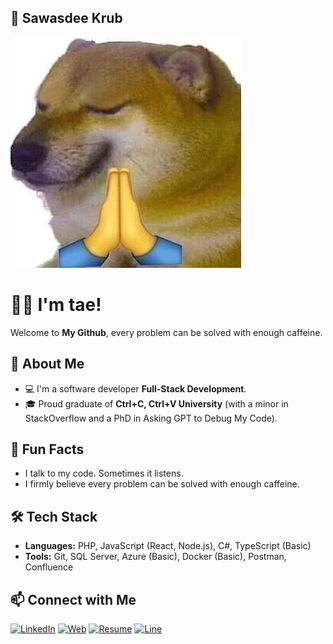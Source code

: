
## 📸 Sawasdee Krub
![Alt text](image.png)

# 👋😎 I'm tae!

Welcome to **My Github**, every problem can be solved with enough caffeine.  


## 🚀 About Me
- 💻 I'm a software developer **Full-Stack Development**.
- 🎓 Proud graduate of **Ctrl+C, Ctrl+V University** (with a minor in StackOverflow and a PhD in Asking GPT to Debug My Code).

## 💬 Fun Facts  
- I talk to my code. Sometimes it listens.  
- I firmly believe every problem can be solved with enough caffeine.  


## 🛠 Tech Stack
- **Languages:** PHP, JavaScript (React, Node.js), C#, TypeScript (Basic)
- **Tools:** Git, SQL Server, Azure (Basic), Docker (Basic), Postman, Confluence

## 📫 Connect with Me
[![LinkedIn](https://img.shields.io/badge/LinkedIn-Profile-blue?logo=linkedin)](hhttps://www.linkedin.com/in/taeTriphop/)
[![Web](https://img.shields.io/badge/Portfolio-Website-orange?logo=google-chrome)](https://taetriphop.github.io/g9h/)
[![Resume](https://img.shields.io/badge/My-Resume-yellow?logo=readthedocs)](https://taetriphop.github.io/g9h/)
[![Line](https://img.shields.io/badge/Contact-Line-green)](https://drive.google.com/drive/folders/1Me4hgGdX0N0FMZmHM6yWrKH_AbOiuf32)


